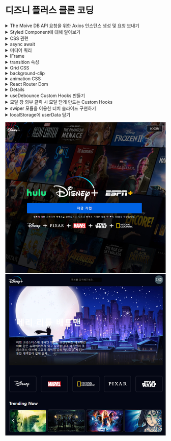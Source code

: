 # 디즈니 플러스 클론 코딩

<details>
<summary>The Moive DB API 요청을 위한 Axios 인스턴스 생성 및 요청 보내기</summary>

### Axios란 무엇인가?

- Axios는 브라우저, Node.js를 위한 Promise API를 활용하는 HTTP 비동기 통신 라이브러리이다.
- 쉽게 말해 백엔드랑 프론트엔드 통신을 쉽게 하기 위해 Ajax와 더불어 사용한다.
- fetch보다 훨씬 더 많이 사용됨(기능이 많고 바로 Json으로 받을 수 있음)

#### Axios 사용 방법

- axios 모듈 설치

```bash
npm install axios --save
```

#### Axios 인스턴스화 하는 이유

- 중복된 부분을 계속 입력하지 않아도 되기 때문에

#### Axios 인스턴스 만드는 순서

1. 인스턴스 생성할 폴더 파일 생성
2. axios.js 파일 생성

```javascript
import axios from "axios";

const instance = axios.create({
  baseURL: "https://api.themoviedb.org/3",
  params: {
    api_key: "my key",
    language: "ko-KR",
  },
});

export default instance;
```

</details>
<details>
<summary>Styled Component에 대해 알아보기</summary>

### Styled Component란?

- Styled Component란 Css-in-JS라고 하는 Javascript 파일 안에서 CSS를 처리할 수 있게 해주는 대표적인 라이브러리이다.

#### 설치 방법

```bash
# with npm
npm install --save styled-components

# with yarn
yarn add styled-components
```

</details>

<details>
<summary>CSS 관련</summary>

### Position 속성

- 태그를 어떻게 위치시킬지를 정의하며, 아래의 5가지 값을 갖는다.
  - static : 기본값, 다른 태그와의 관계에 의해 자동으로 배치되며 위치를 임의로 설정해 줄수 없다.
  - relative : 요소 자기 자신을 기준으로 배치(원래 있던 위치를 기준으로 좌표를 지정한다.)
  - absolute : 부모(조상) 요소를 기준으로 배치.(절대 좌표와 함께 위치를 지정해 줄 수 있다.)부모 요소에 position: static이 아닌 것이 있으면 그것을 기준으로 배치한다. 하지만 position: static이 아닌 것이 없다면 body를 기준으로 배치한다.
  - fixed : 스크롤과 상관없이 항상 문서 최 좌측 상단을 기준으로 좌표를 고정한다.(스크롤이 있을 때 스크롤을 내리면 해당 요소도 같이 내려간다.)
  - sticky : 스크롤 영역 기준으로 배치한다.

### 가상요소 ::before ::after

- 가상 클래스(Pseudo-Class)는 별도의 class를 지정하지 않아도 지정한 것처럼 요소를 선택할 수 있다.
- 가상 요소(Pseudo-Element)는 가상 클래스처럼 선택자(selector)에 추가되며, 존재하지 않는 요소를 존재하는 것처럼 부여하여 문서의 특정 부분 선택이 가능하다.

  - ::before : 요소의 콘텐츠 시작부분에 생성된 콘텐츠를 추가한다.
  - ::after : 요소의 컨텐츠 끝 부분에 생성된 콘텐츠를 추가한다.
  - ::before와 ::after는 꼭 'content'와 같이 사용되야 한다. -> 이 content는 가짜 속성이다.
  - HTML 문서에 정보로 포함되지 않은 요소를 CSS에서 새롭게 생성시켜주는 역할을 한다.

</details>

<details>
<summary>async await</summary>

- Promise{<pending>}이라고 나오는 이유는?
  ![Alt text](image.png) - 비동기 처리하는 중이기 때문

#### 해결 방법은??

- 아직 Response가 오지 않은 (Pending) 한 상태가 아닌 결과값을 받은 이후에 값을 처리해주면 된다.

  1. async request .then
  2. async await

![Alt text](image-1.png)

 </details>
<details>
<summary>미디어 쿼리</summary>

- 미디어 쿼리는 화면 해상도, 기기 방향 등의 조건으로 HTML에 적용하는 스타일을 전환할 수 있는 CSS3의 속성 중 하나이다.
- 반응형 웹 디자인에서는 미디어 쿼리를 사용해 적용하는 스타일을 기기마다(화면 크기마다) 저노한할 수 있다.

```css
@media(조건) {
    스타일
}
```

</details>
<details>
<summary>IFrame</summary>

- 아이프레임은 HTML Inline Frame 요소이며 inline frame의 약자이다.
- 효과적으로 다른 HTML 페이지를 현재 페이지에 포함시키는 중첩된 브라우저로 iframe 요소를 이용하면 해당 웹 페이지 안에 어떠한 제한 없이 다른 페이지를 불러와서 삽입 할 수 있다.
</details>

<details>
<summary>transition 속성</summary>

- 스타일 변경 시 부드럽게 전환하게 한다.(흔히 호버링할 때 사용)
- 선택자가 변환되는 것을 시간의 흐름을 줘서 변화시키는 속성
- transition: 속성 시간 속도 지연시간;
  - 속도 부분의 속성 값들 - ease : 기본값, 느리게 시작한 다음 빠르게 전환한 다음 천천히 종료 - linear : 처음부터 끝까지 같은 속도로 전환 - ease-in : 가속, 느린 시작으로 빠른 끝, 느린 느낌을 받을 수 있다. - ease-out : 감속, 빠른 시작으로 느린 끝, 빠른 느낌을 받을 수 있다. - ease-in-out : 느린 시작과 느린 끝으로 전환 효과 지정 - cubic-bezier(n, n, n, n) : 3차 베지어 함수에서 자신의 값을 임의적으로 정함
  </details>

<details>
<summary>Grid CSS</summary>

- Flexible Box는 단순한 1차원 레이아웃을 제공(행 Row 또는 열 Column 하나씩)
- 이에 비해 Css Crid는 2차원(행과 열) 레이아웃 시스템을 제고함(god Row와 열 Column을 같이)
  - gap
  - gid-template-column : 공백으로 구분된 값 목록으로 그리드의 열과 행을 정의. 값은 트랙 크기를 나타내고 그 사이의 공간은 grid line 격자선을 나타냄

```css
.container {
  grid-template-columns: 48px 50px auto 50px 40px;
  // auto : 남은 부분을 동적으로 차지함
}
```

- repeat : 행이나 열을 특정 px만큼 반복

```css
.container {
  grid-template-columns: repeat(5, 10px);
}
```

- fr : fraction의 약자. 1fr은 사용 가능한 공간의 1 부분을 의미함(사용 가능한 공간에 대한 비율)

```css
.container {
  grid-template-columns: repeat(5, 1fr);
}

.container {
  width: 800px
  grid-template-columns: 300px 10% 1fr 1fr;
  // 300 80 210 210 픽셀을 가져가게 됨
}
```

</details>

<details>
<summary>background-clip</summary>

- background-clip 속성은 요소 내에서 배경(색상 또는 이미지)이 확장되어야 하는 거리를 정의한다.
  - border-box : 테두리 영역과 그 안쪽 영역을 채운다.
  - padding-box : 안쪽 여백 영역과 그 안쪽 영역을 채운다.
  - content-box : 내용 영역과 그 안쪽 영역을 채운다.
  - initial : 기본값으로 설정한다.
  - inherit : 부모 요소의 속성 값을 상속받는다.

</details>

<details>
<summary>animation CSS</summary>

- 애니메이션을 사용하려면 요소를 한 스타일에서 다른 스타일로 점진적으로 변경할 수 있다.
- CSS 애니메이션을 사용하려면 먼저 애니메이션에 대한 몇 가지 키프레임 keyframes을 지정해야 한다.
- 키프레임(keyframe)은 특정 시간에 요소의 스타일을 유지한다.

#### animation 속성 값

- animation-name : @keyframes 애니메이션의 이름을 지정한다.
- animation-duration : 애니메이션이 한 주기를 완료하는 데 걸리는 시간을 지정한다.
- animation-timing-function : 애니메이션의 속도 곡선을 지정한다.(ex. linear, ease, ease-in...)
- animation-delay : 애니메이션 시작 지연을 지정한다.
- animation-iteration-count : 애니메이션을 재생해야 하는 횟수를 지정한다.
- animation-direction : 애니메이션을 앞으로, 뒤로 또는 번갈아 재생해야 하는지 여부를 지정한다.(ex. normal, alternate, reverse...)
  - normal : 기본값. 애니메이션이 정상적으로 재생된다.(forwards)
  - reverse : 애니메이션이 역방향으로 재생된다.(backwards)
  - alternate : 애니메이션이 먼저 앞으로 재생된 다음 뒤로 재생된다.
  - alternate-reverse : 애니메이션이 먼저 뒤로 재생된 다음 앞으로 재생된다.
- animation : 모든 애니메이션 속성을 설정하기 위한 약식 속성
</details>

<details>
<summary>React Router Dom</summary>

### React Router Dom이란?

- React Router Dom을 사용하면 웹 앱에서 동적 라우팅을 구현할 수 있다.
- 라우팅이 실행 중인 앱 외부의 구성에서 처리되는 기존 라우팅 아키텍처와 달리 React Router Dom은 앱 및 플랫폼의 요구 사항에 따라 컴포넌트 기반 라윙을 용이하게 한다.

### Single page Application(SPA)

- 리액트는 SPA이기 때문에 하나의 index.html 탬플릿 파일을 가지고 있다.
- 이 하나의 템플릿에 자바스크립트를 이용해서 다른 컴포넌트를 이 index.html 템플릿에 넣으므로 페이지를 변경해주게 된다.
- 이때 이 React Router Dom 라이브러리가 새 컴포넌트로 라우팅/탐색을 하고 렌더링하는데 도움을 주게 된다.

#### React Router Dom 설치하기

```bash
# npm
npm install react-router-dom --save

# yarn
yarn add react-router-dom
```

#### React Router 설정하기

- 설치가 완료된 후 가장 먼저 할 일은 앱 어디에서나 React Router를 사용할 수 있도록 하는 것
- 이렇게 하려면 src 폴더에서 index.js 파일을 열고 react-router-dom에서 BrowserRouter를 가져온 다음 루트 구성요소(App 구성 요소)를 그 안에 래핑한다.

```javascript
// 기존
ReactDOM.render(
  <React.StrictMode>
    <App />
  </React.StrictMode>
  document.getElementById('root')
);

// BrowserRouter 적용
import { BrowserRouter } from 'react-router-dom';

ReactDOM.render(
    <BrowserRouter>
        <App/>
    </BrowserRouter>
    document.getElementById('root')
);
```

- BrowserRouter : HTML5 History API(pushState, replaceState 및 popstate 이벤트)를 사용하여 UI를 URL과 동기화된 상태로 유지해준다.

#### 여러 컴포넌트 생성 및 라우트 정의학

```javascript
function App() {
  return (
    <div className="App">
      <Routes>
        <Route path="/" element={<Home />} />
        <Route path="about" element={<About />} />
        <Route path="contact" element={<Contact />} />
      </Routes>
    </div>
  );
}
```

- Routes : 앱에서 생성될 모든 개별 경로에 대한 컨테이너/상위 역할을 한다. Route로 생성된 자식 컴포넌트 중에서 매칭되는 첫번째 Route를 렌더링 해줌
- Route : 단일 경로를 만드는 데 사용됨. 두 가지 속성을 취합한다.
  - path : 원하는 컴포넌트의 URL 경로를 지정. 이 경로 이름을 원하는 대로 정할 수 있다. 위에서 첫 번째 경로 이름이 백슬래시(/)임을 알 수 있다. 경로 이름이 백슬래시인 커모넌트는 앱이 처음 로드되리 때마다 먼저 렌더링된다. 이는 홈 구성 요소가 렌더링되는 첫 번째 구송 요소가 됨을 의미한다.
  - element : 경로에 맞게 렌더링되어야 하는 컴포넌트를 지정한다.

#### <Link />를 이용해 경로를 이동하기

```javascript
import { Link } from "react-router-dom";

function Home() {
  return (
    <div>
      <h1>홈페이지</h1>
      <Link to="about">About 페이지를 보여주기</Link>
      <Link to="contact">Contact 페이지를 보여주기</Link>
    </div>
  );
}

export default Home;
```

- Link 구성 요소는 HTML의 앵커 요소(<a/>)와 유사하다. 그것의 to 속성은 링크가 당신을 데려가는 경로를 지정한다.
- 앱 구성 요소에 나열된 경로 이름을 생성했기 때문에 링크를 클릭하면 경로를 살펴보고 해당 경로 이름으로 구성 요소를 렌더링한다.
</details>

<details>
<summary>React Router Dom APIs</summary>

### 중첩 라우팅(Nested Routing)

- React Router의 가장 강력한 기능 중 하나이므로 복잡한 레이아웃 코드를 어지럽힐 필요가 없다.
- 대부분의 레이아웃은 URL의 세그먼트에 연결되며 React Router는 이를 완전히 수용한다.

```javascript
<BrowserRouter>
  <Routes>
    <Route path="/" element={<App />}>
      {/* localhost:3000/ 경로 => Home 컴포넌트 */}
      <Route index element={<Hoome />} />
      {/* localhost:3000/teams 경로 => Teams 컴포넌트가 Layout */}
      <Route path="teams" element={<Teams />}>
        {/* localhost:3000/teams/26 경로 => Team 컴포넌트 */}
        <Route path=":teamId" element={<Team />} />
      </Route>
    </Route>
  </Routes>
</BrowserRouter>
```

### Outlet

- 자식 경로 요소를 렌더링하려면 부모 경로 요소에서 <Outlet>을 사용해야 한다.
- 이렇게 하면 하위 경로가 렌더링될 때 중첩된 UI가 표시될 수 있다.
- 부모 라우트가 정확히 일치하면 자식 인덱스 라우트를 렌더링하거나 인덱스 라우트가 없으면 아무것도 렌더링하지 않는다.
- react-router-dom에서 가져와서 사용한다.

```javascript
function App() {
  return (
    <div>
      <h1>Welcome to the app!</h1>
      <nav>
        <Link to="/">Home</Link> | <Link to="teams">Teams</Link>
      </nav>
      <div className="content">
        <Outlet />
      </div>
    </div>
  );
}
```

### useNavigate

- 경로를 바꿔준다.
- navigate('/home') ===> localhost:3000/home으로 간다.

```javascript
import { useNavigate } from "react-router-dom";

function SignupForm() {
  let navigate = useNavigate();

  async function handleSubmit(event) {
    event.preventDefault();
    await submitForm(event.target);
    navigate("../success", { replace: true });
  }

  return <form onSubmit={handleSubmit}>{/*...*/}</form>;
}
```

### useParams

- :style 문법을 path 경로에 사용하였다면 useParams()로 읽을 수 있다.
- 아래는 :invoiceId가 무엇인지 알기위해 useParams를 사용했다.

```javascript
import { Routes, Route, useParams } from "react-router-dom";

function App() {
  return (
    <Routes>
      <Route path="invoices/:invoiceId" element={<Invoice />} />
    </Routes>
  );
}

function Invoice() {
  let params = useParams();
  return <h1>Invoice {params.invoiceId}</h1>;
}
```

### useLocation

- 현재 위치 객체를 반환한다.
- 이것은 현재 위치가 변경될 때마다 일부 side effect를 수행하려는 경우에 유용할 수 있다.

```javascript
import * as React from "react";
import { useLocation } from "react-router-dom";

function App() {
    let location = useLocation();

    React.useEffect(() => {
        ga('send', 'pageView');
    }, [location]);

    return (
        // ...
    );
}
```

### useRoutes

- <Routes>와 기능적으로 동일하지만 <Route>요소 대신 JavaScript 객체를 사욧ㅇ하여 경로를 정의한다.
- 이러한 객체는 일반 <Route> 요소와 동일한 속성을 갖지만 JSX가 필요하지 않다.

```javascript
import * as React from "react";
import { useRoutes } from "react-router-dom";

function App() {
  let element = useRoutes([
    {
      path: "/",
      element: <Dashboard />,
      children: [
        {
          path: "messages",
          element: <DashboardMessages />,
        },
        {
          path: "tasks",
          element: <DashboardTasks />,
        },
      ],
    },
    {
      path: "team",
      element: <AboutPage />,
    },
  ]);

  return element;
}
```

</details>

<details>
<summary>useDebounce Custom Hooks 만들기</summary>

### Debounce가 무엇인가?

- 검색 입력에 값을 입력할 때 입력 결과가 나타날 때까지 지연이 있다.
- 이 기능은 debounce라는 Function에 의해 제어된다.
- debounce function 은 사용자가 미리 결정된 시간 동안 타이핑을 멈출 때까지 keyup 이벤트의 처리를 지연시킨다.
- 이렇게 하면 UI 코드가 모든 이벤트를 처리할 필요가 없고 서버로 전송되는 API 호출 수도 크게 줄어든다.
  - 입력된 모든 문자를 처리하면 성능이 저하되고 백엔드에 불필요한 로드가 추가될 수 있다.

#### useDebounce Custom Hooks 적용해보기

1. hooks 폴더 및 파일 생성
   ![Alt text](image-2.png)
2. useDebounce Hooks 생성

```javascript
import { useState, useEffect } from "react";

export const useDebounce = (value, delay) => {
  const [debouncedValue, setDebouncedValue] = useState(value);

  useEffect(() => {
    const handler = setTimeout(() => {
      setDebouncedValue(value);
    }, delay);

    return () => {
      clearTimeout(handler);
    };
  }, [value, delay]);

  return debouncedValue;
};
```

</details>

<details>
<summary>모달 창 외부 클릭 시 모달 닫게 만드는 Custom Hooks</summary>

### How to 모달 창 외부 -> 클릭 -> 모달 창 닫기

1. 어디를 클릭하는지 구분(모달 창 안 or 밖)
   - useRef 라는 것을 이용해서 구분할 수 있다.
     - 특정 DOM을 선택할 때 사용하는 React Hooks
       - 보통 Javascript에서는 getElementById, querySelector 같은 DOM Selector 함수를 사용해서 DOM을 선택
       - 리액트에서는 ref라는 것을 이용해서 DOM을 선택
         - 클래스 컴포넌트 : React.createRef
         - 함수형 컴포넌트 : useRef

```javascript
// 클래스형 컴포넌트 : React.createRef
class MyComponent extends React.Component {
  constructor(props) {
    super(props);
    this.myRef = React.createRef();
  }
  render() {
    return <div ref={this.myRef} />;
  }
}

// 함수형 컴포넌트 : useRef
function MyComponent {
  const myRef = useRef(null);
  return (
    <div ref={myRef}/>
  );
}
```

2. react hooks 생성
3. 모달 창 바깥을 클릭하면 Callback 함수를 호출하는 Event를 등록해주기
4. Callback 함수 안에서 모달 닫아주기

#### Dom을 직접 선택해야 할 경우들

1. 엘리먼트 크기를 가져와야 할 때
2. 스크롤바 위치를 가져와야 할 때
3. 엘리먼트에 포커스를 설정 해줘야 할 때 등등

### useRef 사용법

- useRef()를 이용해서 Ref 객체를 만들고, 이 객체를 특정 DOM에 ref 값으로 설정한다.
- 이렇게 되면 Ref 객체는 .current 값이 특정 DOM을 가리키게 된다.

```javascript
const ref = useRef();

<div className="presentation">
  <div className="wrapper-modal">
    <div className="modal" ref={ref} />
  </div>
</div>;
```

</details>

<details>
<summary>swiper 모듈을 이용한 터치 슬라이드 구현하기</summary>

### Swiper 설치하기

```bash
# npm
npm install swiper --save
```

</details>

<details>
<summary>localStorage에 userData 담기</summary>

- localStorage에 userData 값을 담아서 페이지를 refresh 해도 userData가 계속 남아 있을 수 있게 할 수 있다.

### local storage를 사용해서 데이터를 저장하기
[localStorage](https://developer.mozilla.org/ko/docs/Web/API/Window/localStorage)


</details>

![Alt text](image-3.png)
![Alt text](image-4.png)